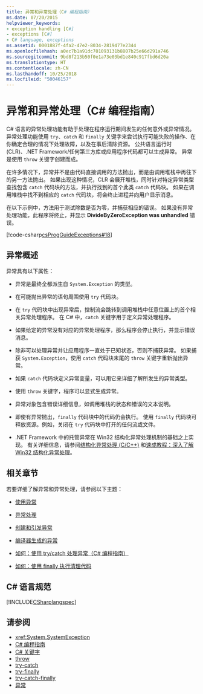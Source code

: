 ```yaml
---
title: 异常和异常处理（C# 编程指南）
ms.date: 07/20/2015
helpviewer_keywords:
- exception handling [C#]
- exceptions [C#]
- C# language, exceptions
ms.assetid: 0001887f-4fa2-47e2-8034-2819477e2344
ms.openlocfilehash: a0ec7b1a91dc701093131b8807b25e66d291a746
ms.sourcegitcommit: 9bd8f213b50f0e1a73e03bd1e840c917fbd6d20a
ms.translationtype: HT
ms.contentlocale: zh-CN
ms.lasthandoff: 10/25/2018
ms.locfileid: "50046157"
---
```

# <a name="exceptions-and-exception-handling-c-programming-guide"></a>异常和异常处理（C# 编程指南）
C# 语言的异常处理功能有助于处理在程序运行期间发生的任何意外或异常情况。 异常处理功能使用 `try`、`catch` 和 `finally` 关键字来尝试执行可能失败的操作、在你确定合理的情况下处理故障，以及在事后清除资源。 公共语言运行时 (CLR)、.NET Framework/任何第三方库或应用程序代码都可以生成异常。 异常是使用 `throw` 关键字创建而成。  
  
 在许多情况下，异常并不是由代码直接调用的方法抛出，而是由调用堆栈中再往下的另一方法抛出。 如果出现这种情况，CLR 会展开堆栈，同时针对特定异常类型查找包含 `catch` 代码块的方法，并执行找到的首个此类 `catch` 代码块。 如果在调用堆栈中找不到相应的 `catch` 代码块，将会终止进程并向用户显示消息。  
  
 在以下示例中，方法用于测试除数是否为零，并捕获相应的错误。 如果没有异常处理功能，此程序将终止，并显示 **DivideByZeroException was unhandled** 错误。  
  
 [!code-csharp[csProgGuideExceptions#18](../../../csharp/programming-guide/exceptions/codesnippet/CSharp/exceptions-and-exception-handling_1.cs)]  
  
## <a name="exceptions-overview"></a>异常概述  
 异常具有以下属性：  
  
-   异常是最终全都派生自 `System.Exception` 的类型。  
  
-   在可能抛出异常的语句周围使用 `try` 代码块。  
  
-   在 `try` 代码块中出现异常后，控制流会跳转到调用堆栈中任意位置上的首个相关异常处理程序。 在 C# 中，`catch` 关键字用于定义异常处理程序。  
  
-   如果给定的异常没有对应的异常处理程序，那么程序会停止执行，并显示错误消息。  
  
-   除非可以处理异常并让应用程序一直处于已知状态，否则不捕获异常。 如果捕获 `System.Exception`，使用 `catch` 代码块末尾的 `throw` 关键字重新抛出异常。  
  
-   如果 `catch` 代码块定义异常变量，可以用它来详细了解所发生的异常类型。  
  
-   使用 `throw` 关键字，程序可以显式生成异常。  
  
-   异常对象包含错误详细信息，如调用堆栈的状态和错误的文本说明。  
  
-   即使有异常抛出，`finally` 代码块中的代码仍会执行。 使用 `finally` 代码块可释放资源。例如，关闭在 `try` 代码块中打开的任何流或文件。  
  
-   .NET Framework 中的托管异常在 Win32 结构化异常处理机制的基础之上实现。 有关详细信息，请参阅[结构化异常处理 (C/C++)](/cpp/cpp/structured-exception-handling-c-cpp) 和[速成教程：深入了解 Win32 结构化异常处理](https://bytepointer.com/resources/pietrek_crash_course_depths_of_win32_seh.htm)。  
  
## <a name="related-sections"></a>相关章节  
 若要详细了解异常和异常处理，请参阅以下主题：  
  
-   [使用异常](../../../csharp/programming-guide/exceptions/using-exceptions.md)  
  
-   [异常处理](../../../csharp/programming-guide/exceptions/exception-handling.md)  
  
-   [创建和引发异常](../../../csharp/programming-guide/exceptions/creating-and-throwing-exceptions.md)  
  
-   [编译器生成的异常](../../../csharp/programming-guide/exceptions/compiler-generated-exceptions.md)  
  
-   [如何：使用 try/catch 处理异常（C# 编程指南）](../../../csharp/programming-guide/exceptions/how-to-handle-an-exception-using-try-catch.md)  
  
-   [如何：使用 finally 执行清理代码](../../../csharp/programming-guide/exceptions/how-to-execute-cleanup-code-using-finally.md)  
  
## <a name="c-language-specification"></a>C# 语言规范  
 [!INCLUDE[CSharplangspec](~/includes/csharplangspec-md.md)]  
  
## <a name="see-also"></a>请参阅

- <xref:System.SystemException>  
- [C# 编程指南](../../../csharp/programming-guide/index.md)  
- [C# 关键字](../../../csharp/language-reference/keywords/index.md)  
- [throw](../../../csharp/language-reference/keywords/throw.md)  
- [try-catch](../../../csharp/language-reference/keywords/try-catch.md)  
- [try-finally](../../../csharp/language-reference/keywords/try-finally.md)  
- [try-catch-finally](../../../csharp/language-reference/keywords/try-catch-finally.md)  
- [异常](../../../standard/exceptions/index.md)  
